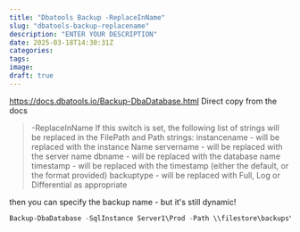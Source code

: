 ```yaml
---
title: "Dbatools Backup -ReplaceInName"
slug: "dbatools-backup-replacename"
description: "ENTER YOUR DESCRIPTION"
date: 2025-03-18T14:30:31Z
categories:
tags:
image:
draft: true
---
```



https://docs.dbatools.io/Backup-DbaDatabase.html
Direct copy from the docs

> -ReplaceInName
> If this switch is set, the following list of strings will be replaced in the FilePath and Path strings:
> instancename - will be replaced with the instance Name
> servername - will be replaced with the server name
> dbname - will be replaced with the database name
> timestamp - will be replaced with the timestamp (either the default, or the format provided)
> backuptype - will be replaced with Full, Log or Differential as appropriate

then you can specify the backup name - but it's still dynamic!

```PowerShell
Backup-DbaDatabase -SqlInstance Server1\Prod -Path \\filestore\backups\servername\instancename\dbname\backuptype -FilePath dbname-backuptype-timestamp.trn -Type Log -ReplaceInName
```